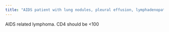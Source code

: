 ```yaml
---
title: "AIDS patient with lung nodules, pleural effusion, lymphadenopathy"
---
```

AIDS related lymphoma. CD4 should be &lt;100

